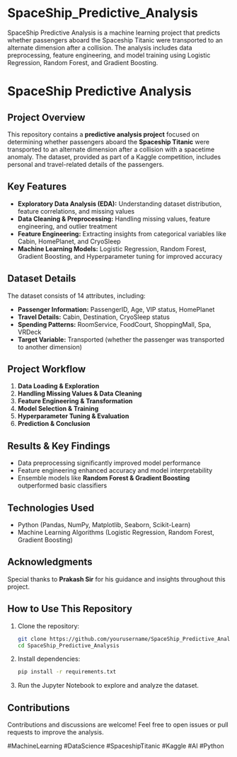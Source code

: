 # SpaceShip_Predictive_Analysis
SpaceShip Predictive Analysis is a machine learning project that predicts whether passengers aboard the Spaceship Titanic were transported to an alternate dimension after a collision. The analysis includes data preprocessing, feature engineering, and model training using Logistic Regression, Random Forest, and Gradient Boosting.



# SpaceShip Predictive Analysis

## Project Overview
This repository contains a **predictive analysis project** focused on determining whether passengers aboard the **Spaceship Titanic** were transported to an alternate dimension after a collision with a spacetime anomaly. The dataset, provided as part of a Kaggle competition, includes personal and travel-related details of the passengers.

## Key Features
- **Exploratory Data Analysis (EDA):** Understanding dataset distribution, feature correlations, and missing values
- **Data Cleaning & Preprocessing:** Handling missing values, feature engineering, and outlier treatment
- **Feature Engineering:** Extracting insights from categorical variables like Cabin, HomePlanet, and CryoSleep
- **Machine Learning Models:** Logistic Regression, Random Forest, Gradient Boosting, and Hyperparameter tuning for improved accuracy

## Dataset Details
The dataset consists of 14 attributes, including:
- **Passenger Information:** PassengerID, Age, VIP status, HomePlanet
- **Travel Details:** Cabin, Destination, CryoSleep status
- **Spending Patterns:** RoomService, FoodCourt, ShoppingMall, Spa, VRDeck
- **Target Variable:** Transported (whether the passenger was transported to another dimension)

## Project Workflow
1. **Data Loading & Exploration**
2. **Handling Missing Values & Data Cleaning**
3. **Feature Engineering & Transformation**
4. **Model Selection & Training**
5. **Hyperparameter Tuning & Evaluation**
6. **Prediction & Conclusion**

## Results & Key Findings
- Data preprocessing significantly improved model performance
- Feature engineering enhanced accuracy and model interpretability
- Ensemble models like **Random Forest & Gradient Boosting** outperformed basic classifiers

## Technologies Used
- Python (Pandas, NumPy, Matplotlib, Seaborn, Scikit-Learn)
- Machine Learning Algorithms (Logistic Regression, Random Forest, Gradient Boosting)

## Acknowledgments
Special thanks to **Prakash Sir** for his guidance and insights throughout this project.

## How to Use This Repository
1. Clone the repository:
   ```bash
   git clone https://github.com/yourusername/SpaceShip_Predictive_Analysis.git
   cd SpaceShip_Predictive_Analysis
   ```
2. Install dependencies:
   ```bash
   pip install -r requirements.txt
   ```
3. Run the Jupyter Notebook to explore and analyze the dataset.

## Contributions
Contributions and discussions are welcome! Feel free to open issues or pull requests to improve the analysis.

#MachineLearning #DataScience #SpaceshipTitanic #Kaggle #AI #Python

